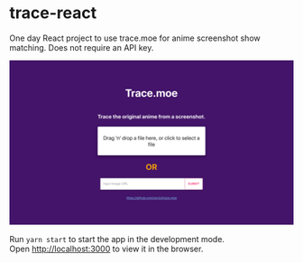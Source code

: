 # trace-react

One day React project to use trace.moe for anime screenshot show matching. Does not require an API key.

![Preview](images/preview.png)

Run `yarn start` to start the app in the development mode.<br />
Open [http://localhost:3000](http://localhost:3000) to view it in the browser.
